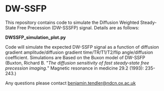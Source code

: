 # DW-SSFP
This repository contains code to simulate the Diffusion Weighted Steady-State Free Precession (DW-SSSFP) signal. Details are as follows:

**DWSSFP_simulation_plot.py**

Code will simulate the expected DW-SSFP signal as a function of diffusion gradient amplitude/diffusion gradient time/TR/T1/T2/flip angle/diffusion coefficient. Simulations are Based on the Buxon model of DW-SSFP (Buxton, Richard B. "*The diffusion sensitivity of fast steady‐state free precession imaging.*" Magnetic resonance in medicine 29.2 (1993): 235-243.)

Any questions please contact benjamin.tendler@ndcn.ox.ac.uk

